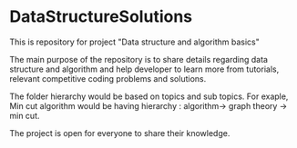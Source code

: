 # DataStructureSolutions
This is repository for project "Data structure and algorithm basics"

The main purpose of the repository is to share details regarding data structure and algorithm and help developer to learn more from tutorials, relevant competitive coding problems and solutions.

The folder hierarchy would be based on topics and sub topics. For exaple, Min cut algorithm would be having hierarchy : algorithm-> graph theory -> min cut.

The project is open for everyone to share their knowledge.
